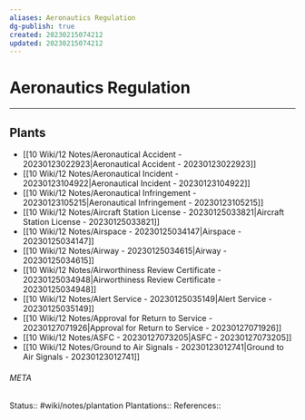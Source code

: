 ```yaml
---
aliases: Aeronautics Regulation
dg-publish: true
created: 20230215074212
updated: 20230215074212
---
```

# Aeronautics Regulation
---



## Plants
- [[10 Wiki/12 Notes/Aeronautical Accident - 20230123022923\|Aeronautical Accident - 20230123022923]]
- [[10 Wiki/12 Notes/Aeronautical Incident - 20230123104922\|Aeronautical Incident - 20230123104922]]
- [[10 Wiki/12 Notes/Aeronautical Infringement - 20230123105215\|Aeronautical Infringement - 20230123105215]]
- [[10 Wiki/12 Notes/Aircraft Station License - 20230125033821\|Aircraft Station License - 20230125033821]]
- [[10 Wiki/12 Notes/Airspace - 20230125034147\|Airspace - 20230125034147]]
- [[10 Wiki/12 Notes/Airway - 20230125034615\|Airway - 20230125034615]]
- [[10 Wiki/12 Notes/Airworthiness Review Certificate - 20230125034948\|Airworthiness Review Certificate - 20230125034948]]
- [[10 Wiki/12 Notes/Alert Service - 20230125035149\|Alert Service - 20230125035149]]
- [[10 Wiki/12 Notes/Approval for Return to Service - 20230127071926\|Approval for Return to Service - 20230127071926]]
- [[10 Wiki/12 Notes/ASFC - 20230127073205\|ASFC - 20230127073205]]
- [[10 Wiki/12 Notes/Ground to Air Signals - 20230123012741\|Ground to Air Signals - 20230123012741]]




###### META
Status:: #wiki/notes/plantation
Plantations:: 
References:: 
